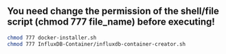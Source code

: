## You need change the permission of the shell/file script (chmod 777 file_name) before executing!

```sh
chmod 777 docker-installer.sh
chmod 777 InfluxDB-Container/influxdb-container-creator.sh
```